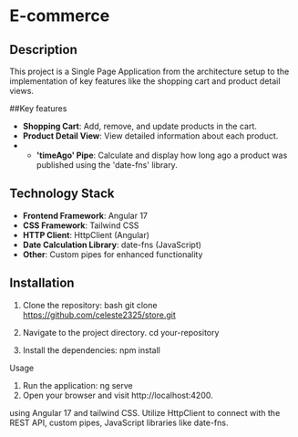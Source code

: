 # E-commerce

## Description

This project is a Single Page Application from the architecture setup to the implementation of key features like the shopping cart and product detail views.

##Key features
- **Shopping Cart**: Add, remove, and update products in the cart.
- **Product Detail View**: View detailed information about each product.
- - **'timeAgo' Pipe**: Calculate and display how long ago a product was published using the 'date-fns' library.
 
## Technology Stack

- **Frontend Framework**: Angular 17
- **CSS Framework**: Tailwind CSS
- **HTTP Client**: HttpClient (Angular)
- **Date Calculation Library**: date-fns (JavaScript)
- **Other**: Custom pipes for enhanced functionality


## Installation

1. Clone the repository:
   bash
   git clone https://github.com/celeste2325/store.git

2. Navigate to the project directory.
   cd your-repository

3. Install the dependencies:
   npm install

Usage

  1. Run the application:
     ng serve
  2. Open your browser and visit http://localhost:4200.


using Angular 17 and tailwind CSS. Utilize HttpClient to connect with the REST API, custom pipes, JavaScript libraries like date-fns. 
